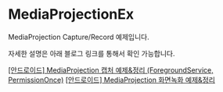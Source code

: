 # MediaProjectionEx
MediaProjection Capture/Record 예제입니다.

자세한 설명은 아래 블로그 링크를 통해서 확인 가능합니다.

[[안드로이드] MediaProjection 캡처 예제&정리 (ForegroundService, PermissionOnce)](https://bictoselfdev.blogspot.com/2023/01/mediaProjectionCaptureEx.html)
[[안드로이드] MediaProjection 화면녹화 예제&정리](https://bictoselfdev.blogspot.com/2023/01/mediaProjectionRecordEx.html)
